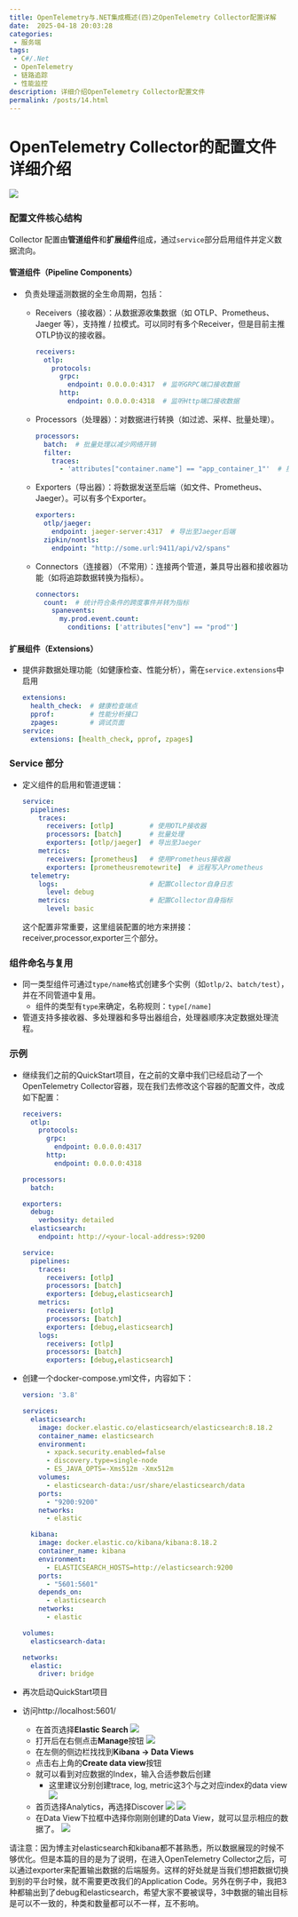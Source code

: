 ```yaml
---
title: OpenTelemetry与.NET集成概述(四)之OpenTelemetry Collector配置详解
date:  2025-04-18 20:03:28
categories:
 - 服务端
tags:
 - C#/.Net
 - OpenTelemetry
 - 链路追踪
 - 性能监控
description: 详细介绍OpenTelemetry Collector配置文件
permalink: /posts/14.html
---
```


# OpenTelemetry Collector的配置文件详细介绍
   ![](/images/otel0.png)
### **配置文件核心结构**

Collector 配置由**管道组件**和**扩展组件**组成，通过`service`部分启用组件并定义数据流向。

#### **管道组件（Pipeline Components）**

- ​	负责处理遥测数据的全生命周期，包括：

  - Receivers（接收器）：从数据源收集数据（如 OTLP、Prometheus、Jaeger 等），支持推 / 拉模式。可以同时有多个Receiver，但是目前主推OTLP协议的接收器。

    ```yaml
    receivers:
      otlp:
        protocols:
          grpc:
            endpoint: 0.0.0.0:4317  # 监听GRPC端口接收数据
          http:
            endpoint: 0.0.0.0:4318  # 监听Http端口接收数据
    ```

  - Processors（处理器）：对数据进行转换（如过滤、采样、批量处理）。

    ```yaml
    processors:
      batch:  # 批量处理以减少网络开销
      filter:
        traces:
          - 'attributes["container.name"] == "app_container_1"'  # 按属性过滤追踪数据
    ```

  - Exporters（导出器）：将数据发送至后端（如文件、Prometheus、Jaeger）。可以有多个Exporter。

    ```yaml
    exporters:
      otlp/jaeger:
        endpoint: jaeger-server:4317  # 导出至Jaeger后端
      zipkin/nontls:
        endpoint: "http://some.url:9411/api/v2/spans"
    ```

  - Connectors（连接器）（不常用）：连接两个管道，兼具导出器和接收器功能（如将追踪数据转换为指标）。

    ```yaml
    connectors:
      count:  # 统计符合条件的跨度事件并转为指标
        spanevents:
          my.prod.event.count:
            conditions: ['attributes["env"] == "prod"']
    ```

#### **扩展组件（Extensions）**

- ​	提供非数据处理功能（如健康检查、性能分析），需在`service.extensions`中启用

  ```yaml
  extensions:
    health_check:  # 健康检查端点
    pprof:         # 性能分析接口
    zpages:        # 调试页面
  service:
    extensions: [health_check, pprof, zpages]
  ```

### **Service 部分**

- 定义组件的启用和管道逻辑：

  ```yaml
  service:
    pipelines:
      traces:
        receivers: [otlp]         # 使用OTLP接收器
        processors: [batch]       # 批量处理
        exporters: [otlp/jaeger]  # 导出至Jaeger
      metrics:
        receivers: [prometheus]   # 使用Prometheus接收器
        exporters: [prometheusremotewrite]  # 远程写入Prometheus
    telemetry:
      logs:                       # 配置Collector自身日志
        level: debug
      metrics:                    # 配置Collector自身指标
        level: basic
  ```

  这个配置非常重要，这里组装配置的地方来拼接：receiver,processor,exporter三个部分。

### **组件命名与复用**

- 同一类型组件可通过`type/name`格式创建多个实例（如`otlp/2`、`batch/test`），并在不同管道中复用。
  - 组件的类型有`type`来确定，名称规则：`type[/name]`
- 管道支持多接收器、多处理器和多导出器组合，处理器顺序决定数据处理流程。

### 示例

- 继续我们之前的QuickStart项目，在之前的文章中我们已经启动了一个OpenTelemetry Collector容器，现在我们去修改这个容器的配置文件，改成如下配置：

  ```yaml
  receivers:
    otlp:
      protocols:
        grpc:
          endpoint: 0.0.0.0:4317
        http:
          endpoint: 0.0.0.0:4318
  
  processors:
    batch:
  
  exporters:
    debug:
      verbosity: detailed
    elasticsearch:
      endpoint: http://<your-local-address>:9200
  
  service:
    pipelines:
      traces:
        receivers: [otlp]
        processors: [batch]
        exporters: [debug,elasticsearch]
      metrics:
        receivers: [otlp]
        processors: [batch]
        exporters: [debug,elasticsearch]
      logs:
        receivers: [otlp]
        processors: [batch]
        exporters: [debug,elasticsearch]
  ```

- 创建一个docker-compose.yml文件，内容如下：

  ```yaml
  version: '3.8'
  
  services:
    elasticsearch:
      image: docker.elastic.co/elasticsearch/elasticsearch:8.18.2
      container_name: elasticsearch
      environment:
        - xpack.security.enabled=false
        - discovery.type=single-node
        - ES_JAVA_OPTS=-Xms512m -Xmx512m
      volumes:
        - elasticsearch-data:/usr/share/elasticsearch/data
      ports:
        - "9200:9200"
      networks:
        - elastic
  
    kibana:
      image: docker.elastic.co/kibana/kibana:8.18.2
      container_name: kibana
      environment:
        - ELASTICSEARCH_HOSTS=http://elasticsearch:9200
      ports:
        - "5601:5601"
      depends_on:
        - elasticsearch
      networks:
        - elastic
  
  volumes:
    elasticsearch-data:
  
  networks:
    elastic:
      driver: bridge
  ```

- 再次启动QuickStart项目

- 访问http://localhost:5601/

  - 在首页选择**Elastic Search**
    ![](/images/es1.png)
  - 打开后在右侧点击**Manage**按钮
    ![](/images/es.png)
  - 在左侧的侧边栏找找到**Kibana -> Data Views**
  - 点击右上角的**Create data view**按钮
  - 就可以看到对应数据的Index，输入合适参数后创建
    - 这里建议分别创建trace, log, metric这3个与之对应index的data view
    ![](/images/es3.png)
  - 首页选择Analytics，再选择Discover
    ![](/images/es4.png)
    ![](/images/es6.png)
  - 在Data View下拉框中选择你刚刚创建的Data View，就可以显示相应的数据了。
    ![](/images/es5.png)

请注意：因为博主对elasticsearch和kibana都不甚熟悉，所以数据展现的时候不够优化。但是本篇的目的是为了说明，在进入OpenTelemetry Collector之后，可以通过exporter来配置输出数据的后端服务。这样的好处就是当我们想把数据切换到别的平台时候，就不需要更改我们的Application Code。另外在例子中，我把3种都输出到了debug和elasticsearch，希望大家不要被误导，3中数据的输出目标是可以不一致的，种类和数量都可以不一样，互不影响。

